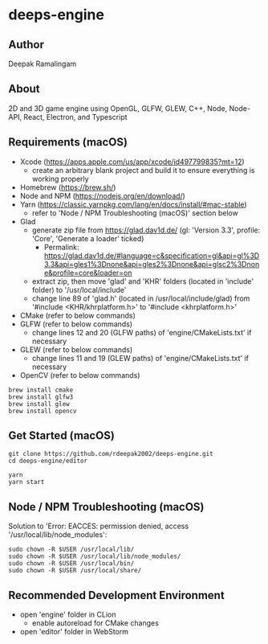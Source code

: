 # deeps-engine

## Author
Deepak Ramalingam

## About
2D and 3D game engine using OpenGL, GLFW, GLEW, C++, Node, Node-API, React, Electron, and Typescript

## Requirements (macOS)

- Xcode (https://apps.apple.com/us/app/xcode/id497799835?mt=12)
  - create an arbitrary blank project and build it to ensure everything is working properly
- Homebrew (https://brew.sh/)
- Node and NPM (https://nodejs.org/en/download/)
- Yarn (https://classic.yarnpkg.com/lang/en/docs/install/#mac-stable)
  - refer to 'Node / NPM Troubleshooting (macOS)' section below
- Glad
  - generate zip file from https://glad.dav1d.de/ (gl: 'Version 3.3', profile: 'Core', 'Generate a loader' ticked)
    - Permalink: https://glad.dav1d.de/#language=c&specification=gl&api=gl%3D3.3&api=gles1%3Dnone&api=gles2%3Dnone&api=glsc2%3Dnone&profile=core&loader=on
  - extract zip, then move 'glad' and 'KHR' folders (located in 'include' folder) to '/usr/local/include'
  - change line 89 of 'glad.h' (located in /usr/local/include/glad) from '#include <KHR/khrplatform.h>' to '#include <khrplatform.h>'
- CMake (refer to below commands)
- GLFW (refer to below commands)
  - change lines 12 and 20 (GLFW paths) of 'engine/CMakeLists.txt' if necessary
- GLEW (refer to below commands)
  - change lines 11 and 19 (GLEW paths) of 'engine/CMakeLists.txt' if necessary
- OpenCV (refer to below commands)

```
brew install cmake
brew install glfw3
brew install glew
brew install opencv
```

## Get Started (macOS)

```
git clone https://github.com/rdeepak2002/deeps-engine.git
cd deeps-engine/editor

yarn
yarn start
```

## Node / NPM Troubleshooting (macOS)

Solution to 'Error: EACCES: permission denied, access '/usr/local/lib/node_modules':

```
sudo chown -R $USER /usr/local/lib/
sudo chown -R $USER /usr/local/lib/node_modules/
sudo chown -R $USER /usr/local/bin/
sudo chown -R $USER /usr/local/share/
```

## Recommended Development Environment

- open 'engine' folder in CLion
  - enable autoreload for CMake changes
- open 'editor' folder in WebStorm
